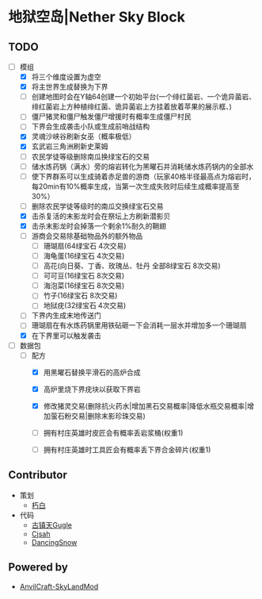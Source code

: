 # 地狱空岛|Nether Sky Block
## TODO
- [ ] 模组
  - [x] 将三个维度设置为虚空
  - [x] 将主世界生成替换为下界
  - [ ] 创建地图时会在Y轴64创建一个初始平台(一个绯红菌岩、一个诡异菌岩、绯红菌岩上方种植绯红菌、诡异菌岩上方挂着放着苹果的展示框、)
  - [ ] 僵尸猪灵和僵尸触发僵尸增援时有概率生成僵尸村民
  - [ ] 下界会生成袭击小队或生成前哨战结构
  - [X] 灵魂沙峡谷刷新女巫（概率极低）
  - [X] 玄武岩三角洲刷新史莱姆
  - [ ] 农民学徒等级删除南瓜换绿宝石的交易
  - [ ] 储水炼药锅（满水）旁的熔岩转化为黑曜石并消耗储水炼药锅内的全部水
  - [ ] 使下界群系可以生成骑着赤足兽的游商（玩家40格半径最高点为熔岩时，每20min有10%概率生成，当第一次生成失败时后续生成概率提高至30%）
  - [ ] 删除农民学徒等级时的南瓜交换绿宝石交易
  - [X] 击杀复活的末影龙时会在祭坛上方刷新潜影贝
  - [X] 击杀末影龙时会掉落一个剩余1%耐久的鞘翅
  - [ ] 游商会交易除基础物品外的额外物品
    - [ ] 珊瑚扇(64绿宝石 4次交易)
    - [ ] 海龟蛋(16绿宝石 4次交易)
    - [ ] 高花(向日葵、丁香、玫瑰丛、牡丹  全部8绿宝石 8次交易)
    - [ ] 可可豆(16绿宝石 8次交易)
    - [ ] 海泡菜(16绿宝石 8次交易)
    - [ ] 竹子(16绿宝石 8次交易)
    - [ ] 地狱疣(32绿宝石 4次交易)
  - [ ] 下界内生成末地传送门
  - [ ] 珊瑚扇在有水炼药锅里用铁砧砸一下会消耗一层水并增加多一个珊瑚扇
  - [X] 在下界里可以触发袭击
  
- [ ] 数据包
  - [ ] 配方
    - [X] 用黑曜石替换平滑石的高炉合成
    - [X] 高炉里烧下界疣块以获取下界岩
    - [X] 修改猪灵交易(删除抗火药水|增加黑石交易概率|降低水瓶交易概率|增加萤石粉交易|删除末影珍珠交易)
    - [ ] 拥有村庄英雄时皮匠会有概率丢岩浆桶(权重1)
    - [ ] 拥有村庄英雄时工具匠会有概率丢下界合金碎片(权重1)
    

## Contributor
* 策划
  * [朽白](https://space.bilibili.com/178682437)
* 代码
  * [古镇天Gugle](https://space.bilibili.com/19822751)
  * [Cjsah](https://space.bilibili.com/19170004)
  * [DancingSnow](https://space.bilibili.com/302121711)

## Powered by
* [AnvilCraft-SkyLandMod](https://github.com/Dubhe-Studio/AnvilCraft-SkyLandMod)
